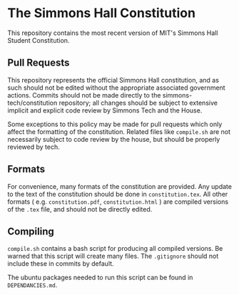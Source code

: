The Simmons Hall Constitution
=============================

This repository contains the most recent version of MIT's Simmons Hall Student Constitution.

Pull Requests
-------------

This repository represents the official Simmons Hall constitution, and as such should not be edited without the appropriate associated government actions. Commits should not be made directly to the simmons-tech/constitution repository; all changes should be subject to extensive implicit and explicit code review by Simmons Tech and the House.

Some exceptions to this policy may be made for pull requests which only affect the formatting of the constitution. Related files like `compile.sh` are not necessarily subject to code review by the house, but should be properly reviewed by tech.

Formats
-------

For convenience, many formats of the constitution are provided. Any update to the text of the constitution should be done in `constitution.tex`. All other formats ( e.g. `constitution.pdf`, `constitution.html` ) are compiled versions of the `.tex` file, and should not be directly edited.

Compiling
---------

`compile.sh` contains a bash script for producing all compiled versions. Be warned that this script will create many files. The `.gitignore` should not include these in commits by default.

The ubuntu packages needed to run this script can be found in `DEPENDANCIES.md`.
